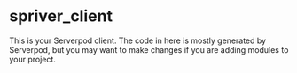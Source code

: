 # spriver_client

This is your Serverpod client. The code in here is mostly generated by
Serverpod, but you may want to make changes if you are adding modules to your
project.
